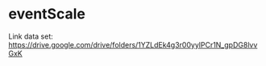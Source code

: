 # eventScale
Link data set:
  https://drive.google.com/drive/folders/1YZLdEk4g3r00yylPCr1N_gpDG8lvvGxK
